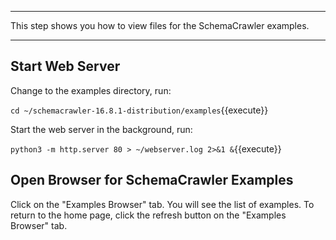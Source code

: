 -----

This step shows you how to view files for the SchemaCrawler examples.

-----

## Start Web Server

Change to the examples directory, run:

`cd ~/schemacrawler-16.8.1-distribution/examples`{{execute}}

Start the web server in the background, run:

`python3 -m http.server 80 > ~/webserver.log 2>&1 &`{{execute}}

## Open Browser for SchemaCrawler Examples

Click on the "Examples Browser" tab. You will see the list of examples. To return to the home page, click the refresh button on the "Examples Browser" tab.

